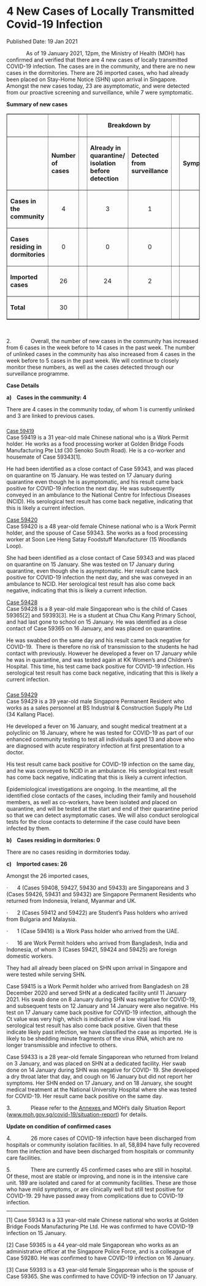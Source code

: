 <html>
    <meta http-equiv="Content-Type" content="text/html; charset=utf-8"/>
    <meta charset="utf-8"/>
    <title>4 New Cases of Locally Transmitted Covid-19 Infection </title>
    <body><h1>4 New Cases of Locally Transmitted Covid-19 Infection </h1>
    <p>Published Date: 19 Jan 2021</p> <p>&nbsp; &nbsp; &nbsp; &nbsp; &nbsp; &nbsp; &nbsp;As of 19 January 2021, 12pm, the Ministry of Health (MOH) has confirmed and verified that there are 4 new cases of locally transmitted COVID-19 infection. The cases are in the community, and there are no new cases in the dormitories. There are 26 imported cases, who had already been placed on Stay-Home Notice (SHN) upon arrival in Singapore. Amongst the new cases today, 23 are asymptomatic, and were detected from our proactive screening and surveillance, while 7 were symptomatic.&nbsp;</p><p><strong>Summary of new cases</strong></p><table border="1" cellspacing="0" cellpadding="0" width="453"><tbody><tr><td width="97"><p align="right">&nbsp;</p></td><td width="45"><p>&nbsp;</p></td><td width="12" valign="top"><p>&nbsp;</p></td><td width="144" colspan="2"><p align="center"><strong>Breakdown by</strong></p></td><td width="12" valign="top"><p>&nbsp;</p></td><td width="144" colspan="2"><p align="center"><strong>Breakdown by</strong></p></td></tr><tr><td width="97"><p align="right">&nbsp;</p></td><td width="45"><p><strong>Number of cases</strong></p></td><td width="12" valign="top"><p>&nbsp;</p></td><td width="72"><p><strong>Already in quarantine/ isolation before detection</strong></p></td><td width="72"><p><strong>Detected from surveillance</strong></p></td><td width="12" valign="top"><p>&nbsp;</p></td><td width="72"><p><strong>Symptomatic</strong></p></td><td width="72"><p><strong>Asymptomatic</strong></p></td></tr><tr><td width="97"><p><strong>Cases in the community</strong></p></td><td width="45"><p align="center">4</p></td><td width="12" valign="top"><p align="center">&nbsp;</p></td><td width="72"><p align="center">3</p></td><td width="72"><p align="center">1</p></td><td width="12" valign="top"><p align="center">&nbsp;</p></td><td width="72"><p align="center">2</p></td><td width="72"><p align="center">2</p></td></tr><tr><td width="97"><p><strong>Cases residing in dormitories</strong></p></td><td width="45"><p align="center">0</p></td><td width="12" valign="top"><p align="center">&nbsp;</p></td><td width="72"><p align="center">0</p></td><td width="72"><p align="center">0</p></td><td width="12" valign="top"><p align="center">&nbsp;</p></td><td width="72"><p align="center">0</p></td><td width="72"><p align="center">0</p></td></tr><tr><td width="97"><p><strong>Imported cases</strong></p></td><td width="45"><p align="center">26</p></td><td width="12" valign="top"><p align="center">&nbsp;</p></td><td width="72"><p align="center">24</p></td><td width="72"><p align="center">2</p></td><td width="12" valign="top"><p align="center">&nbsp;</p></td><td width="72"><p align="center">5</p></td><td width="72"><p align="center">21</p></td></tr><tr><td width="97"><p><strong>Total</strong></p></td><td width="45"><p align="center">30</p></td><td width="12" valign="top"><p align="center">&nbsp;</p></td><td width="72"><p align="center">&nbsp;</p></td><td width="72"><p align="center">&nbsp;</p></td><td width="12" valign="top"><p align="center">&nbsp;</p></td><td width="72"><p align="center">&nbsp;</p></td><td width="72"><p align="center">&nbsp;</p></td></tr></tbody></table><p>&nbsp;</p><p>2.&nbsp;&nbsp;&nbsp;&nbsp;&nbsp;&nbsp;&nbsp;&nbsp;&nbsp;&nbsp;&nbsp;&nbsp; Overall, the number of new cases in the community has increased from 6 cases in the week before to 14 cases in the past week. The number of unlinked cases in the community has also increased from 4 cases in the week before to 5 cases in the past week.&nbsp;We will continue to closely monitor these numbers, as well as the cases detected through our surveillance programme.</p><p><strong>Case Details</strong></p><p><strong>a)&nbsp;&nbsp;&nbsp; </strong><strong>Cases in the community: 4</strong></p>There are 4 cases in the community today, of whom 1 is currently unlinked and 3 are linked to previous cases.<h3></h3><p><u><span style="font-size: 13px;">Case 59419<br></span></u>Case 59419 is a 31 year-old male Chinese national who is a Work Permit holder. He works as a food processing worker at Golden Bridge Foods Manufacturing Pte Ltd (30 Senoko South Road). He is a co-worker and housemate of Case 59343[1].</p><p>He had been identified as a close contact of Case 59343, and was placed on quarantine on 15 January. He was tested on 17 January during quarantine even though he is asymptomatic, and his result came back positive for COVID-19 infection the next day. He was subsequently conveyed in an ambulance to the National Centre for Infectious Diseases (NCID). His serological test result has come back negative, indicating that this is likely a current infection.</p><p><u>Case 59420<br></u>Case 59420 is a 48 year-old female Chinese national who is a Work Permit holder, and the spouse of Case 59343. She works as a food processing worker at Soon Lee Heng Satay Foodstuff Manufacturer (15 Woodlands Loop).</p><p>She had been identified as a close contact of Case 59343 and was placed on quarantine on 15 January. She was tested on 17 January during quarantine, even though she is asymptomatic. Her result came back positive for COVID-19 infection the next day, and she was conveyed in an ambulance to NCID. Her serological test result has also come back negative, indicating that this is likely a current infection.</p><p><u>Case 59428<br></u>Case 59428 is a 8 year-old male Singaporean who is the child of Cases 59365[2]&nbsp;and 59393[3]. He is a student at Chua Chu Kang Primary School, and had last gone to school on 15 January. He was identified as a close contact of Case 59365 on 16 January, and was placed on quarantine.</p><p>He was swabbed on the same day and his result came back negative for COVID-19. &nbsp;There is therefore no risk of transmission to the students he had contact with previously.&nbsp;However he developed a fever on 17 January while he was in quarantine, and was tested again at KK Women’s and Children’s Hospital. This time, his test came back positive for COVID-19 infection. His serological test result has come back negative, indicating that this is likely a current infection.</p><h3></h3><p><u>Case 59429<br></u><span style="font-size: 14px;">Case 59429 is a 39 year-old male Singapore Permanent Resident who works as a sales personnel at BS Industrial &amp; Construction Supply Pte Ltd (34 Kallang Place).</span></p><p>He developed a fever on 16 January, and sought medical treatment at a polyclinic on 18 January, where he was tested for COVID-19 as part of our enhanced community testing to test all individuals aged 13 and above who are diagnosed with acute respiratory infection at first presentation to a doctor.</p><p>His test result came back positive for COVID-19 infection on the same day, and he was conveyed to NCID in an ambulance. His serological test result has come back negative, indicating that this is likely a current infection.</p><p>Epidemiological investigations are ongoing. In the meantime, all the identified close contacts of the cases, including their family and household members, as well as co-workers, have been isolated and placed on quarantine, and will be tested at the start and end of their quarantine period so that we can detect asymptomatic cases. We will also conduct serological tests for the close contacts to determine if the case could have been infected by them.</p><p><strong>b)&nbsp;&nbsp;&nbsp; </strong><strong>Cases residing in dormitories: 0</strong></p><p>There are no cases residing in dormitories today.</p><p><strong>c)&nbsp;&nbsp;&nbsp; </strong><strong>Imported cases: 26</strong></p><p>Amongst the 26 imported cases,</p><p>·&nbsp;&nbsp;&nbsp;&nbsp;&nbsp; 4 (Cases 59408, 59427, 59430 and 59433) are Singaporeans and 3 (Cases 59426, 59431 and 59432) are Singapore Permanent Residents who returned from Indonesia, Ireland, Myanmar and UK.</p><p>·&nbsp;&nbsp;&nbsp;&nbsp;&nbsp; 2 (Cases 59412 and 59422) are Student’s Pass holders who arrived from Bulgaria and Malaysia.</p><p>·&nbsp;&nbsp;&nbsp;&nbsp;&nbsp; 1 (Case 59416) is a Work Pass holder who arrived from the UAE.</p><p>·&nbsp;&nbsp;&nbsp;&nbsp;&nbsp; 16 are Work Permit holders who arrived from Bangladesh, India and Indonesia, of whom 3 (Cases 59421, 59424 and 59425) are foreign domestic workers.</p><p>They had all already been placed on SHN upon arrival in Singapore and were tested while serving SHN.</p><p>Case 59415 is a Work Permit holder who arrived from Bangladesh on 28 December 2020 and served SHN at a dedicated facility until 11 January 2021. His swab done on 8 January during SHN was negative for COVID-19, and subsequent tests on 12 January and 14 January were also negative. His test on 17 January came back positive for COVID-19 infection, although the Ct value was very high, which is indicative of a low viral load. His serological test result has also come back positive. Given that these indicate likely past infection, we have classified the case as imported. He is likely to be shedding minute fragments of the virus RNA, which are no longer transmissible and infective to others.</p><p>Case 59433 is a 28 year-old female Singaporean who returned from Ireland on 3 January, and was placed on SHN at a dedicated facility. Her swab done on 14 January during SHN was negative for COVID- 19. She developed a dry throat later that day, and cough on 16 January but did not report her symptoms. Her SHN ended on 17 January, and on 18 January, she sought medical treatment at the National University Hospital where she was tested for COVID-19. Her result came back positive on the same day.</p><p>3.&nbsp;&nbsp;&nbsp;&nbsp;&nbsp;&nbsp;&nbsp;&nbsp;&nbsp;&nbsp;&nbsp;&nbsp; Please refer to the <a href="/docs/librariesprovider5/default-document-library/annexes-(19-jan)-(1).pdf?sfvrsn=8477e92_0" title="Annexes ">Annexes </a>and MOH’s daily Situation Report (<a href="http://www.moh.gov.sg/covid-19/situation-report">www.moh.gov.sg/covid-19/situation-report</a>) for details.</p><p><strong>Update on condition of confirmed cases</strong></p><p>4.&nbsp;&nbsp;&nbsp;&nbsp;&nbsp;&nbsp;&nbsp;&nbsp;&nbsp;&nbsp;&nbsp;&nbsp; 26 more cases of COVID-19 infection have been discharged from hospitals or community isolation facilities. In all, 58,894 have fully recovered from the infection and have been discharged from hospitals or community care facilities.</p><p>5.&nbsp;&nbsp;&nbsp;&nbsp;&nbsp;&nbsp;&nbsp;&nbsp;&nbsp;&nbsp;&nbsp;&nbsp; There are currently 45 confirmed cases who are still in hospital. Of these, most are stable or improving, and none is in the intensive care unit. 189 are isolated and cared for at community facilities. These are those who have mild symptoms, or are clinically well but still test positive for COVID-19. 29 have passed away from complications due to COVID-19 infection.</p><div><hr align="left" size="1" width="33%"><div id="ftn1"><p>[1] Case 59343 is a 33 year-old male Chinese national who works at Golden Bridge Foods Manufacturing Pte Ltd. He was confirmed to have COVID-19 infection on 15 January.</p></div><div id="ftn2"><p>[2] Case 59365 is a 44 year-old male Singaporean who works as an administrative officer at the Singapore Police Force, and is a colleague of Case 59280. He was confirmed to have COVID-19 infection on 16 January.</p></div><div id="ftn3"><p>[3] Case 59393 is a 43 year-old female Singaporean who is the spouse of Case 59365. She was confirmed to have COVID-19 infection on 17 January.</p></div></div></body>
</html>